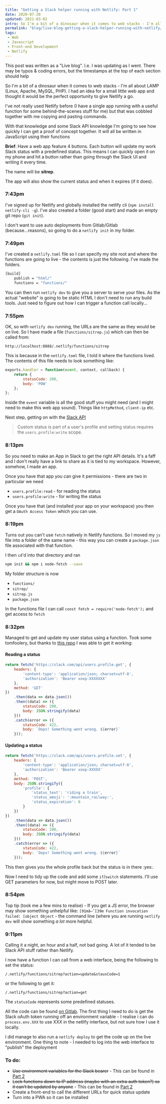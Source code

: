 ```yaml
---
title: "Getting a Slack helper running with Netlify: Part 1"
date: 2020-07-20
updated: 2021-03-02
intro: So I'm a bit of a dinosaur when it comes to web stacks - I'm all about LAMP (Linux, Apache, MySQL, PHP). I had an idea for a small little web app and thought it would be the perfect opportunity to give Netlify a go.
permalink: "blog/live-blog-getting-a-slack-helper-running-with-netlify/"
tags:
 - Web
 - Javascript
 - Front-end Development
 - Netlify
---
```


<div class="info">This post was written as a "Live blog". I.e. I was updating as I went. There may be typos & coding errors, but the timestamps at the top of each section should help</div>

So I'm a bit of a dinosaur when it comes to web stacks - I'm all about LAMP (Linux, Apache, MySQL, PHP). I had an idea for a small little web app and thought it would be the perfect opportunity to give Netlify a go.

I've not really used Netlify before (I have a single app running with a useful function for some behind-the-scenes stuff for me) but that was cobbled together with me copying and pasting commands.

With that knowledge and some Slack API knowledge I'm going to see how quickly I can get a proof of concept together. It will all be written in JavaScript using their functions

**Brief**: Have a web app feature 4 buttons. Each button will update my work Slack status with a predefined status. This means I can quickly open it on my phone and hit a button rather than going through the Slack UI and writing it every time.

The name will be **sitrep**.

The app will also show the current status and when it expires (if it does).

### 7:43pm

I've signed up for Netlify and globally installed the netlify cli (`npm install netlify-cli -g`). I've also created a folder (good start) and made an empty git repo (`git init`).

I don't want to use auto deployments from Gitlab/Gitlab (because...reasons), so going to do a `netlify init` in my folder.

### 7:49pm

I've created a `netlify.toml` file so I can specify my site root and where the functions are going to live - the contents is just the following. I've made the folders.

```bash
[build]
	publish = "html/"
	functions = "functions/"
```

You can then run `netlify dev` to give you a server to serve your files. As the actual "website" is going to be static HTML I don't need to run any build tools. Just need to figure out how I can trigger a function call locally...

### 7:55pm

OK, so with `netlify dev` running, the URLs are the same as they would be on live. So I have made a file (`functions/sitrep.js`) which can then be called from:

```
http://localhost:8888/.netlify/functions/sitrep
```

This is because in the `netlify.toml` file, I told it where the functions lived. The contents of this file needs to look something like:

```js
exports.handler = function(event, context, callback) {
	return {
		statusCode: 200,
		body: 'POW'
	};
};
```

Inside the `event` variable is all the good stuff you might need (and I might need to make this web app sound). Things like `httpMethod`, `client-ip` etc.

Next step, getting on with the [Slack API](https://api.slack.com/docs/presence-and-status#custom_status)

> Custom status is part of a user's profile and setting status requires the `users.profile:write` scope.

### 8:13pm

So you need to make an App in Slack to get the right API details. It's a faff and I don't really have a link to share as it is tied to my workspace. However, somehow, I made an app.

Once you have that app you can give it permissions - there are two in particular we need

- `users.profile:read` - for reading the status
- `users.profile:write` - for writing the status

Once you have that (and installed your app on your workspace) you then get a `OAuth Access Token` which you can use.

### 8:19pm

Turns out you can't use `fetch` natively in Netlify functions. So I moved my `js` file into a folder of the same name - this way you can create a `package.json` file associated with that function.

I then `cd`'d into that directory and ran

```bash
npm init && npm i node-fetch --save
```

My folder structure is now

- `functions/`
 - `sitrep/`
  - `sitrep.js`
  - `package.json`

In the functions file I can call `const fetch = require('node-fetch');` and get access to `fetch`

### 8:32pm

Managed to get and update my user status using a function. Took some tomfoolery, but thanks to [this repo](https://github.com/netlify/functions/blob/master/src/lambda/hello_slack.js) I was able to get it working:

#### Reading a status

```js
return fetch('https://slack.com/api/users.profile.get', {
	headers: {
		'content-type': 'application/json; charset=utf-8',
		'authorization': 'Bearer xoxp-XXXXXXX'
	},
	method: 'GET'
})
	.then(data => data.json())
	.then((data) => ({
		statusCode: 200,
		body: JSON.stringify(data)
	}))
	.catch(error => ({
		statusCode: 422,
		body: `Oops! Something went wrong. ${error}`
	}));
```


#### Updating a status

```js
return fetch('https://slack.com/api/users.profile.set', {
	headers: {
		'content-type': 'application/json; charset=utf-8',
		'authorization': 'Bearer xoxp-XXXXX'
	},
	method: 'POST',
	body: JSON.stringify({
		'profile': {
			'status_text': 'riding a train',
			'status_emoji': ':mountain_railway:',
			'status_expiration': 0
		}
	})
})
	.then(data => data.json())
	.then((data) => ({
		statusCode: 200,
		body: JSON.stringify(data)
	}))
	.catch(error => ({
		statusCode: 422,
		body: `Oops! Something went wrong. ${error}`
	}));
```

This then gives you the whole profile back but the status is in there :yes:.

Now I need to tidy up the code and add some `if`/`switch` statements. I'll use GET parameters for now, but might move to POST later.

### 8:54pm

Top tip (took me a few mins to realise) - If you get a JS error, the browser may show something unhelpful like: `[91mâ—ˆ[39m Function invocation failed: [object Object` - the command line (where you are running `netlify dev` will show something _a lot_ more helpful.

### 9:11pm

Calling it a night, an hour and a half, not bad going. A lot of it tended to be Slack API stuff rather than Netlify.

I now have a function I can call from a web interface, being the following to set the status:

`/.netlify/functions/sitrep?action=update&stausCode=1`

or the following to get it:

`/.netlify/functions/sitrep?action=get`

The `statusCode` represents some predefined statuses.

All the code can be found [on Gitlab](https://gitlab.com/mikestreety/sitrep).  The first thing I need to do is get the Slack oAuth token running off an environment variable - I realise i can do `process.env.XXX` to use XXX in the netlify interface, but not sure how I use it locally.

I did manage to also run a `netlify deploy` to get the code up on the live environment. One thing to note - I needed to log into the web interface to "publish" the deployment

### To do:

- <s>Use environment variables for the Slack bearer</s> - This can be found in [Part 2](https://www.mikestreety.co.uk/blog/getting-a-slack-helper-running-with-netlify-part-2/)
- <s>Lock functions down to IP address (maybe with an extra auth token?) so it can't be updated by anyone</s> - This can be found in [Part 2](https://www.mikestreety.co.uk/blog/getting-a-slack-helper-running-with-netlify-part-2/)
- Create a front-end to call the different URLs for quick status update
- Turn into a PWA so it can be installed
